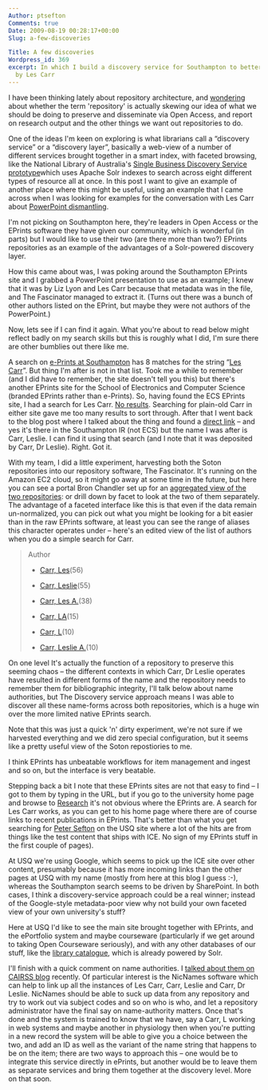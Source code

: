```yaml
---
Author: ptsefton
Comments: true
Date: 2009-08-19 00:28:17+00:00
Slug: a-few-discoveries

Title: A few discoveries
Wordpress_id: 369
excerpt: In which I build a discovery service for Southampton to better find papers
  by Les Carr
---
```


<div>

<div class="page-toc">

</div>

<div>

I have been thinking lately about repository architecture, and
[wondering](http://ptsefton.com/2009/08/05/im-beginning-to-hate-the-word-repository.htm)
about whether the term 'repository' is actually skewing our idea of what
we should be doing to preserve and disseminate via Open Access, and
report on research output and the other things we want out repositories
to do.

One of the ideas I'm keen on exploring is what librarians call a <span
class="spCh spChx201c">“</span>discovery service<span
class="spCh spChx201d">”</span> or a <span
class="spCh spChx201c">“</span>discovery layer<span
class="spCh spChx201d">”</span>, basically a web-view of a number of
different services brought together in a smart index, with faceted
browsing, like the National Library of Australia's [Single Business
Discovery Service prototype](http://sbdsproto.nla.gov.au/)which uses
Apache Solr indexes to search across eight different types of resource
all at once. In this post I want to give an example of another place
where this might be useful, using an example that I came across when I
was looking for examples for the conversation with Les Carr about
[PowerPoint
dismantling](http://ptsefton.com/2009/08/17/more-progress-on-exploded-powerpoints-in-a-desktop-repository.htm).

I'm not picking on Southampton here, they're leaders in Open Access or
the EPrints software they have given our community, which is wonderful
(in parts) but I would like to use their two (are there more than two?)
EPrints repositories as an example of the advantages of a Solr-powered
discovery layer.

How this came about was, I was poking around the Southampton EPrints
site and I grabbed a PowerPoint presentation to use as an example; I
knew that it was by Liz Lyon and Les Carr because that metadata was in
the file, and The Fascinator managed to extract it. (Turns out there was
a bunch of other authors listed on the EPrint, but maybe they were not
authors of the PowerPoint.)

Now, lets see if I can find it again. What you're about to read below
might reflect badly on my search skills but this is roughly what I did,
I'm sure there are other bumblies out there like me.

A search on [e-Prints at Southampton](http://eprints.soton.ac.uk/) has 8
matches for the string <span class="spCh spChx201c">“</span>[Les
Carr](http://eprints.soton.ac.uk/perl/search?simple=les+carr&simple_merge=ALL&_order=byname&_action_search=Search)<span
class="spCh spChx201d">”</span>. But thing I'm after is not in that
list. Took me a while to remember (and I did have to remember, the site
doesn't tell you this) but there's another EPrints site for the School
of Electronics and Computer Science (branded EPrints rather than
e-Prints). So, having found the ECS EPrints site, I had a search for Les
Carr. [No
results](http://eprints.ecs.soton.ac.uk/cgi/search/quicksearch?basic_srchtype=ALL&basic=Les+Carr&full_text_status=&_satisfyall=ALL&_order=byyear&_default_action=search&_action_search=search).
Searching for plain-old Carr in either site gave me too many results to
sort through. After that I went back to the blog post where I talked
about the thing and found a [direct
link](http://eprints.soton.ac.uk/11039/) <span
class="spCh spChx2013">–</span> and yes it's there in the Southampton IR
(not ECS) but the name I was after is Carr, Leslie. I can find it using
that search (and I note that it was deposited by Carr, Dr Leslie).
Right. Got it.

With my team, I did a little experiment, harvesting both the Soton
repositories into our repository software, The Fascinator. It's running
on the Amazon EC2 cloud, so it might go away at some time in the future,
but here you can see a portal Bron Chandler set up for an [aggregated
view of the two
repositories](http://75.101.164.238:9999/portal/search/all_soton): or
drill down by facet to look at the two of them separately. The advantage
of a faceted interface like this is that even if the data remain
un-normalized, you can pick out what you might be looking for a bit
easier than in the raw EPrints software, at least you can see the range
of aliases this character operates under <span
class="spCh spChx2013">–</span> here's an edited view of the list of
authors when you do a simple search for Carr.

> Author
>
> -   [Carr,
>     Les](http://75.101.164.238:9999/portal/search:addfacet/f_creator%3A%22Carr%2C%20Les%22?t:ac=all_soton/carr)(56)
>
> -   [Carr,
>     Leslie](http://75.101.164.238:9999/portal/search:addfacet/f_creator%3A%22Carr%2C%20Leslie%22?t:ac=all_soton/carr)(55)
>
> -   [Carr, Les
>     A.](http://75.101.164.238:9999/portal/search:addfacet/f_creator%3A%22Carr%2C%20Les%20A.%22?t:ac=all_soton/carr)(38)
>
> -   [Carr,
>     LA](http://75.101.164.238:9999/portal/search:addfacet/f_creator%3A%22Carr%2C%20LA%22?t:ac=all_soton/carr)(15)
>
> -   [Carr,
>     L](http://75.101.164.238:9999/portal/search:addfacet/f_creator%3A%22Carr%2C%20L%22?t:ac=all_soton/carr)(10)
>
> -   [Carr, Leslie
>     A.](http://75.101.164.238:9999/portal/search:addfacet/f_creator%3A%22Carr%2C%20Leslie%20A.%22?t:ac=all_soton/carr)(10)
>
On one level It's actually the function of a repository to preserve this
seeming chaos <span class="spCh spChx2013">–</span> the different
contexts in which Carr, Dr Leslie operates have resulted in different
forms of the name and the repository needs to remember them for
bibliographic integrity, I'll talk below about name authorities, but The
Discovery service approach means I was able to discover all these
name-forms across both repositories, which is a huge win over the more
limited native EPrints search.

Note that this was just a quick 'n' dirty experiment, we're not sure if
we harvested everything and we did zero special configuration, but it
seems like a pretty useful view of the Soton repostiories to me.

I think EPrints has unbeatable workflows for item management and ingest
and so on, but the interface is very beatable.

Stepping back a bit I note that these EPrints sites are not that easy to
find <span class="spCh spChx2013">–</span> I got to them by typing in
the URL, but if you go to the university home page and browse to
[Research](http://www.soton.ac.uk/research/researchdir/index.html) it's
not obvious where the EPrints are. A search for Les Carr works, as you
can get to his home page where there are of course links to recent
publications in EPrints. That's better than what you get searching for
[Peter
Sefton](http://websearch.usq.edu.au/search?q=peter+Sefton&btnG=Go&entqr=0&entsp=0&sort=date%3AD%3AL%3Ad1&output=xml_no_dtd&client=default_frontend&sa.x=0&ud=1&oe=UTF-8&ie=UTF-8&sa.y=0&proxystylesheet=default_frontend&site=default_collection)
on the USQ site where a lot of the hits are from things like the test
content that ships with ICE. No sign of my EPrints stuff in the first
couple of pages).

At USQ we're using Google, which seems to pick up the ICE site over
other content, presumably because it has more incoming links than the
other pages at USQ with my name (mostly from here at this blog I guess
:-), whereas the Southampton search seems to be driven by SharePoint. In
both cases, I think a discovery-service approach could be a real winner;
instead of the Google-style metadata-poor view why not build your own
faceted view of your own university's stuff?

Here at USQ I'd like to see the main site brought together with EPrints,
and the ePortfolio system and maybe courseware (particularly if we get
around to taking Open Courseware seriously), and with any other
databases of our stuff, like the [library
catalogue](http://www.usq.edu.au/library/), which is already powered by
Solr.

I'll finish with a quick comment on name authorities. I [talked about
them on CAIRSS
blog](http://caulcairss.wordpress.com/2009/07/21/nicnames-and-people-australia-some-thoughts-for-cairss/)
recently. Of particular interest is the NicNames software which can help
to link up all the instances of Les Carr, Carr, Leslie and Carr, Dr
Leslie. NicNames should be able to suck up data from any repository and
try to work out via subject codes and so on who is who, and let a
repository administrator have the final say on name-authority matters.
Once that's done and the system is trained to know that we have, say a
Carr, L working in web systems and maybe another in physiology then when
you're putting in a new record the system will be able to give you a
choice between the two, and add an ID as well as the variant of the name
string that happens to be on the item; there are two ways to approach
this <span class="spCh spChx2013">–</span> one would be to integrate
this service directly in ePrints, but another would be to leave them as
separate services and bring them together at the discovery level. More
on that soon.

</div>

</div>
